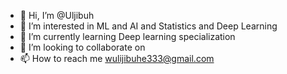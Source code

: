 - 👋 Hi, I’m @Uljibuh
- 👀 I’m interested in ML and AI and Statistics and Deep Learning 
- 🌱 I’m currently learning Deep learning specialization
- 💞️ I’m looking to collaborate on 
- 📫 How to reach me wulijibuhe333@gmail.com

<!---
Uljibuh/Uljibuh is a ✨ special ✨ repository because its `README.md` (this file) appears on your GitHub profile.
You can click the Preview link to take a look at your changes.
--->
